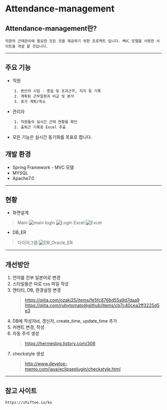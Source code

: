 # Attendance-management
## Attendance-management란?
    직원의 근태관리에 필요한 모든 것을 제공하기 위한 프로젝트 입니다. MVC 모델을 사용한 사이트을 개설 할 것입니다.
----------
## 주요 기능
* 직원
```
    1. 본인의 시업 · 종업 및 초과근무, 지각 등 기록
    2. 계획된 근무일정과 비교 및 분석
    3. 휴가 계획/취소

```
* 관리자
```
    1. 직원들의 실시간 근태 현황을 확인
    2. 출퇴근 기록표 Excel 추출

```
* 모든 기능은 실시간 동기화를 목표로 합니다.
## 개발 환경
* Spring Framework - MVC 모델
* MYSQL
* Apache7.0
-------
## 현황
* 화면설계
>Main
![main](https://user-images.githubusercontent.com/37145125/92296971-4bca9080-ef75-11ea-9199-5debf8d930ec.png)
login
![Login](https://user-images.githubusercontent.com/37145125/92296961-40776500-ef75-11ea-9cfa-767e46d8541d.png)
Excel
![Excel](https://user-images.githubusercontent.com/37145125/92296955-30f81c00-ef75-11ea-925f-ec87b8bda028.png)

* DB_ER
>다이어그램
![DB_Oracle_ER](https://user-images.githubusercontent.com/37145125/92441127-999aff00-f1e8-11ea-898f-40fac42261a4.png)

---------
## 개선방안
1. 언어를 전부 일본어로 변경
2. 스타일들은 따로 css 파일 작성
3. 엔티티, DB, 환경설정 변경
    >https://qiita.com/ozaki25/items/fe5fc876bd55a9d7daa9
    https://qiita.com/rubytomato@github/items/cb7c40cea2ff3225d5e3
4. DB에 작성자id, 갱신자, create_time, update_time 추가
5. 커멘트 변경, 작성
6. 자동 주석 생성
    >https://hermeslog.tistory.com/308
7. checkstyle 생성
    >http://www.develop-memo.com/java/eclipseplugin/checkstyle.html
---------
## 참고 사이트
    https://shiftee.io/ko
